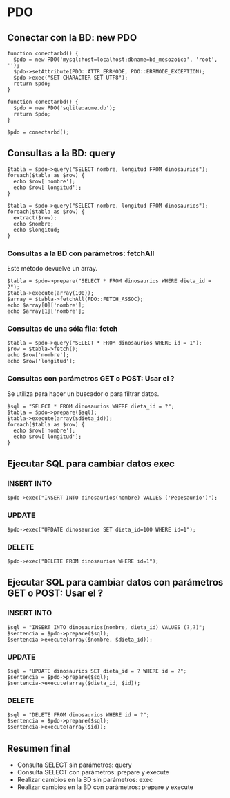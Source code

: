 PDO
===

## Conectar con la BD: **new PDO**
```
function conectarbd() {
  $pdo = new PDO('mysql:host=localhost;dbname=bd_mesozoico', 'root', '');
  $pdo->setAttribute(PDO::ATTR_ERRMODE, PDO::ERRMODE_EXCEPTION);
  $pdo->exec("SET CHARACTER SET UTF8");
  return $pdo;
}

function conectarbd() {
  $pdo = new PDO('sqlite:acme.db');
  return $pdo;
}

$pdo = conectarbd();
```

## Consultas a la BD: **query**
```
$tabla = $pdo->query("SELECT nombre, longitud FROM dinosaurios");
foreach($tabla as $row) {
  echo $row['nombre'];
  echo $row['longitud'];
}

$tabla = $pdo->query("SELECT nombre, longitud FROM dinosaurios");
foreach($tabla as $row) {
  extract($row);
  echo $nombre;
  echo $longitud;
}
```

### Consultas a la BD con parámetros: **fetchAll**

Este método devuelve un array.

```
$tabla = $pdo->prepare("SELECT * FROM dinosaurios WHERE dieta_id = ?");
$tabla->execute(array(100));
$array = $tabla->fetchAll(PDO::FETCH_ASSOC);
echo $array[0]['nombre'];
echo $array[1]['nombre'];
```

### Consultas de una sóla fila: **fetch**
```
$tabla = $pdo->query("SELECT * FROM dinosaurios WHERE id = 1");
$row = $tabla->fetch();
echo $row['nombre'];
echo $row['longitud'];
```

### Consultas con parámetros GET o POST: **Usar el ?**

Se utiliza para hacer un buscador o para filtrar datos.

```
$sql = "SELECT * FROM dinosaurios WHERE dieta_id = ?";
$tabla = $pdo->prepare($sql);
$tabla->execute(array($dieta_id));
foreach($tabla as $row) {
  echo $row['nombre'];
  echo $row['longitud'];
}
```

## Ejecutar SQL para cambiar datos **exec**

### INSERT INTO
```
$pdo->exec("INSERT INTO dinosaurios(nombre) VALUES ('Pepesaurio')");
```

### UPDATE
```
$pdo->exec("UPDATE dinosaurios SET dieta_id=100 WHERE id=1");
```

### DELETE
```
$pdo->exec("DELETE FROM dinosaurios WHERE id=1");
```

## Ejecutar SQL para cambiar datos con parámetros GET o POST: **Usar el ?**

### INSERT INTO
```
$sql = "INSERT INTO dinosaurios(nombre, dieta_id) VALUES (?,?)";
$sentencia = $pdo->prepare($sql);
$sentencia->execute(array($nombre, $dieta_id));
```

### UPDATE
```
$sql = "UPDATE dinosaurios SET dieta_id = ? WHERE id = ?";
$sentencia = $pdo->prepare($sql);
$sentencia->execute(array($dieta_id, $id));
```

### DELETE
```
$sql = "DELETE FROM dinosaurios WHERE id = ?";
$sentencia = $pdo->prepare($sql);
$sentencia->execute(array($id));
```

## Resumen final

  - Consulta SELECT sin parámetros: query
  - Consulta SELECT con parámetros: prepare y execute
  - Realizar cambios en la BD sin parámetros: exec
  - Realizar cambios en la BD con parámetros: prepare y execute
